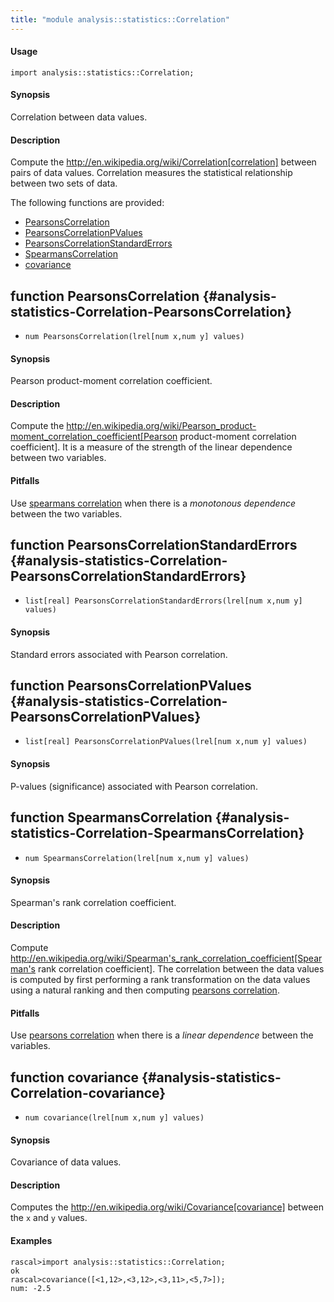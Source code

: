 ```yaml
---
title: "module analysis::statistics::Correlation"
---
```


#### Usage

`import analysis::statistics::Correlation;`


#### Synopsis

Correlation between data values.

#### Description

Compute the http://en.wikipedia.org/wiki/Correlation[correlation] between pairs of data values.
Correlation measures the statistical relationship between two sets of data.

The following functions are provided:
* [PearsonsCorrelation](../../../Library/analysis/statistics/Correlation.md#analysis::statistics::Correlation-PearsonsCorrelation)
* [PearsonsCorrelationPValues](../../../Library/analysis/statistics/Correlation.md#analysis::statistics::Correlation-PearsonsCorrelationPValues)
* [PearsonsCorrelationStandardErrors](../../../Library/analysis/statistics/Correlation.md#analysis::statistics::Correlation-PearsonsCorrelationStandardErrors)
* [SpearmansCorrelation](../../../Library/analysis/statistics/Correlation.md#analysis::statistics::Correlation-SpearmansCorrelation)
* [covariance](../../../Library/analysis/statistics/Correlation.md#analysis::statistics::Correlation-covariance)


## function PearsonsCorrelation {#analysis-statistics-Correlation-PearsonsCorrelation}

* ``num PearsonsCorrelation(lrel[num x,num y] values)``


#### Synopsis

Pearson product-moment correlation coefficient.

#### Description

Compute the http://en.wikipedia.org/wiki/Pearson_product-moment_correlation_coefficient[Pearson product-moment correlation coefficient].
It is a measure of the strength of the linear dependence between two variables.

#### Pitfalls

Use [spearmans correlation](../../../Library/analysis/statistics/Correlation.md#analysis::statistics::Correlation-SpearmansCorrelation) when there is a *monotonous dependence* between the two variables.

## function PearsonsCorrelationStandardErrors {#analysis-statistics-Correlation-PearsonsCorrelationStandardErrors}

* ``list[real] PearsonsCorrelationStandardErrors(lrel[num x,num y] values)``


#### Synopsis

Standard errors associated with Pearson correlation. 

## function PearsonsCorrelationPValues {#analysis-statistics-Correlation-PearsonsCorrelationPValues}

* ``list[real] PearsonsCorrelationPValues(lrel[num x,num y] values)``


#### Synopsis

P-values (significance) associated with Pearson correlation.

## function SpearmansCorrelation {#analysis-statistics-Correlation-SpearmansCorrelation}

* ``num SpearmansCorrelation(lrel[num x,num y] values)``


#### Synopsis

Spearman's rank correlation coefficient.

#### Description

Compute http://en.wikipedia.org/wiki/Spearman's_rank_correlation_coefficient[Spearman's rank correlation coefficient].
The correlation between the data values is computed by first performing a rank transformation
on the data values using a natural ranking and then computing [pearsons correlation](../../../Library/analysis/statistics/Correlation.md#analysis::statistics::Correlation-PearsonsCorrelation).

#### Pitfalls

Use [pearsons correlation](../../../Library/analysis/statistics/Correlation.md#analysis::statistics::Correlation-PearsonsCorrelation) when there is a *linear dependence* between the variables.

## function covariance {#analysis-statistics-Correlation-covariance}

* ``num covariance(lrel[num x,num y] values)``


#### Synopsis

Covariance of data values.

#### Description

Computes the http://en.wikipedia.org/wiki/Covariance[covariance] between the `x` and `y` values.

#### Examples


```rascal-shell
rascal>import analysis::statistics::Correlation;
ok
rascal>covariance([<1,12>,<3,12>,<3,11>,<5,7>]);
num: -2.5
```


